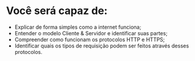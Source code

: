 <h1>Você será capaz de:</h1>
<ul>
    <li>Explicar de forma simples como a internet funciona;</li>
    <li>Entender o modelo Cliente & Servidor e identificar suas partes;</li>
    <li>Compreender como funcionam os protocolos HTTP e HTTPS;</li>
    <li>Identificar quais os tipos de requisição podem ser feitos através desses protocolos.</li>
</ul>
